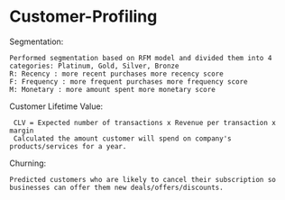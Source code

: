 # Customer-Profiling

Segmentation:
    
    Performed segmentation based on RFM model and divided them into 4 categories: Platinum, Gold, Silver, Bronze
    R: Recency : more recent purchases more recency score
    F: Frequency : more frequent purchases more frequency score
    M: Monetary : more amount spent more monetary score
    
    
Customer Lifetime Value:
      
     CLV = Expected number of transactions x Revenue per transaction x margin
     Calculated the amount customer will spend on company's products/services for a year.
     
Churning:

    Predicted customers who are likely to cancel their subscription so businesses can offer them new deals/offers/discounts.
    
